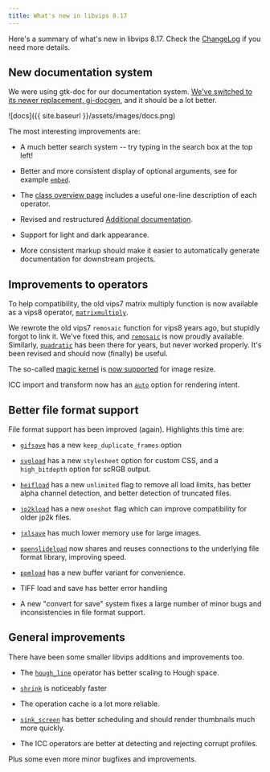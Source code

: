 ```yaml
---
title: What's new in libvips 8.17
---
```


Here's a summary of what's new in libvips 8.17. Check the
[ChangeLog](https://github.com/libvips/libvips/blob/master/ChangeLog)
if you need more details.

## New documentation system

We were using gtk-doc for our documentation system. [We've switched to its
newer replacement, gi-docgen](https://www.libvips.org/API/8.17), and it
should be a lot better.

![docs]({{ site.baseurl }}/assets/images/docs.png)

The most interesting improvements are:

- A much better search system -- try typing in the search box at the top left!

- Better and more consistent display of optional arguments, see for example
  [`embed`](https://www.libvips.org/API/8.17/method.Image.embed.html).

- The [class overview page](https://www.libvips.org/API/8.17/class.Image.html)
  includes a useful one-line description of each operator.

- Revised and restructured [Additional
  documentation](https://www.libvips.org/API/8.17/index.html#extra).

- Support for light and dark appearance.

- More consistent markup should make it easier to automatically generate
  documentation for downstream projects.

## Improvements to operators

To help compatibility, the old vips7 matrix multiply
function is now available as a vips8 operator,
[`matrixmultiply`](https://www.libvips.org/API/8.17/method.Image.matrixmultiply.html).

We rewrote the old vips7 `remosaic` function for vips8 years
ago, but stupidly forgot to link it.  We've fixed this, and
[`remosaic`](https://www.libvips.org/API/8.17/method.Image.remosaic.html)
is now proudly available. Similarly,
[`quadratic`](https://www.libvips.org/API/8.17/method.Image.quadratic.html)
has been there for years, but never worked properly. It's been revised and
should now (finally) be useful.

The so-called [magic kernel](https://johncostella.com/magic) is [now
supported](https://www.libvips.org/API/8.17/enum.Kernel.html#mks2021)
for image resize.

ICC import and transform now has an
[`auto`](https://www.libvips.org/API/8.17/enum.Intent.html#auto) option
for rendering intent.

## Better file format support

File format support has been improved (again). Highlights this time are:

- [`gifsave`](https://www.libvips.org/API/8.17/method.Image.gifsave.html)
  has a new `keep_duplicate_frames` option

- [`svgload`](https://www.libvips.org/API/8.17/ctor.Image.svgload.html)
  has a new `stylesheet` option for custom CSS, and a `high_bitdepth` option
  for scRGB output.

- [`heifload`](https://www.libvips.org/API/8.17/ctor.Image.heifload.html)
  has a new `unlimited` flag to remove all load limits, has better alpha
  channel detection, and better detection of truncated files.

- [`jp2kload`](https://www.libvips.org/API/8.17/ctor.Image.jp2kload.html)
  has a new `oneshot` flag which can improve compatibility for older
  jp2k files.

- [`jxlsave`](https://www.libvips.org/API/8.17/method.Image.jxlsave.html)
  has much lower memory use for large images.

- [`openslideload`](https://www.libvips.org/API/8.17/ctor.Image.openslideload.html)
  now shares and reuses connections to the underlying file format library,
  improving speed.

- [`ppmload`](https://www.libvips.org/API/8.17/ctor.Image.ppmload.html)
  has a new buffer variant for convenience.

- TIFF load and save has better error handling 

- A new "convert for save" system fixes a large number of minor bugs and
  inconsistencies in file format support.

## General improvements

There have been some smaller libvips additions and improvements too.

- The
  [`hough_line`](https://www.libvips.org/API/8.17/method.Image.hough_line.html)
  operator has better scaling to Hough space.

- [`shrink`](https://www.libvips.org/API/8.17/method.Image.shrink.html)
  is noticeably faster

- The operation cache is a lot more reliable.

- [`sink_screen`](https://www.libvips.org/API/8.17/method.Image.sink_screen.html)
  has better scheduling and should render thumbnails much more quickly.

- The ICC operators are better at detecting and rejecting corrupt profiles.

Plus some even more minor bugfixes and improvements.
